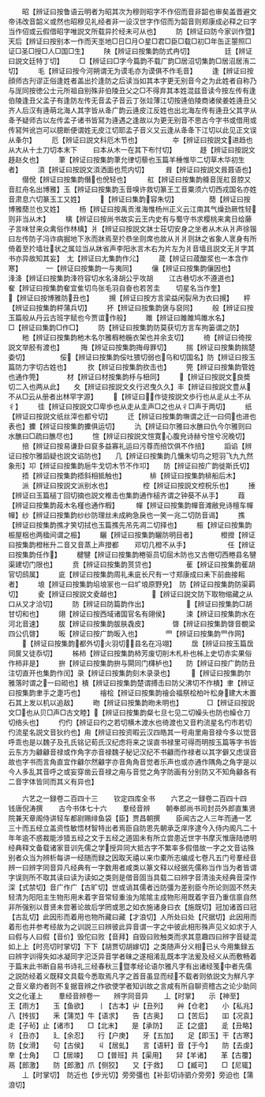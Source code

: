 <!-- { "loadSidebar": true } -->
　　昭【辨证曰按鲁语云明者为昭其次为穆则昭字不作佋而音非韶也审矣盖晋避文帝讳改音韶义或然也昭穆见礼经者非一设汉世字作佋而为韶音则郑康成必释之曰字当作佋或云假借昭字唯説文所载异扵经未可从也】
　　防【辨证曰防今家训作暨】　　　　　天后【辨证曰按别本一作而天埊地□日□月○星□君□臣□载□初□年缶正曌照□证□圣□授□人□国□生】
　　陕【辨证曰按集韵防式冉切】　　　　　廷【辨证曰説文廷特丁切】
　　□【辨证曰□字今篇韵不载广韵□居沼切集韵□居沼居洧二切】
　　毛【辨证曰按今河朔谓无为谟毛亦为谟俱不作毛音】
　　逢【辨证曰按顔师古刋谬正俗逢姓者盖出扵逢防之后读当如其本字更无别音今之为此姓者自称乃与厐同按徳公士元所祖自别殊非伯陵丑父之□不得弃其本姓混兹音读今按左传有逢伯陵逢丑父孟子有逢防左传无音孟子音云丁张竝薄江切按逄伯陵商诸侯姜姓逄丑父齐人后汉有逄萌北海人其字皆从夅广韵云逄皮江反姓也出北海左传有逄丑父其字从夅予疑师古以左传孟子诸书皆冩为逄遇之逢故以为更无别音不思古今字书或借用或传冩舛讹岂可以臆断便谓姓无皮江切耶孟子音义又云逢从夅夅下江切以此见正文误从夆尔】
　　厄【辨证曰説文科厄木节也】　　　　　夲【辨证曰按説文进趋也从大从十土刀切本末下
　　曰本从木一在其下布忖切】　　　　趍【辨证曰按説文趍赵夂也】
　　茟【辨证曰按集韵茟允律切藜也玉篇羊棰惟毕二切草木华初生者】
　　湏【辨证曰按説文湏洒面也荒内切】　　　咠【辨证曰按説文咠聂语也】
　　僣侻【辨证曰按集韵僭也侻轻也】　　　舡【辨证曰按集韵舽音厐舡音腔又音肛舟名出博雅】玉【辨证曰按集韵玉音嗅许救切篆王工音粟须六切西戎国名亦姓音肃息六切篆玉工又姓】
　　【辨证曰集韵容朱切】　　　　　蕑【辨证曰按博雅蕑兰也又姓】
　　杨【辨证曰按禹贡淮海惟杨州正义云江南其气燥劲厥性轻则非当从木】
　　檎【辨证曰按尚书故实云王内史有与蜀守书求樱桃来禽日给藤子言味甘来众禽俗作林檎】爿【辨证曰按説文牀士荘切安身之坐者从木从爿声徐锴曰左传防子冯诈病掘地下氷而牀焉至扵恭坐则席也故从爿爿则牀之省象人衺身有所倚着至扵墙壮状之属竝当从牀省声李阳氷言木右为片左为爿音墙且説文无爿字其书亦异故知其妄】　尢【辨证曰尢集韵作尣】
　　葴【辨证曰葴酸浆也一本含作寒】　　　　【辨证曰按集韵与夷同】
　　儴【辨证曰按集韵儴因也】　　　　　浲洚【辨证曰按集韵浲符容切水名洚胡公乎攻胡
　　江古巷切水不遵道也】　　　　　奞【辨证曰按集韵奞宜隹切鸟张毛羽自奋也若苦圭
　　切星名当作奎】　　　　　　　【辨证曰按博雅防丑也】
　　摫【辨证曰按方言梁益闲裂帛为衣曰摫】　　枰【辨证曰按集韵枰蒲兵切】
　　抔【辨证曰按集韵襃与裒同】
　　般【辨证曰按玉篇般从丹云古班字赋也今贾谊作般】
　　雎【辨证曰雎雎鸠雎水名】　　　　　□【辨证曰集韵□作□】
　　防【辨证曰按集韵防莫获切方言车拘篓谓之防】
　　杝【辨证曰按集韵杝木名尔雅椵杝椸衣架也并余支切】
　　徛【辨证曰徛按説文举胫有渡也】　　　挴【辨证曰按集韵挴母罪切】
　　揣【辨证曰按集韵揣楚委切】　　　　　俀【辨证曰按集韵俀吐猥切弱也乌和切国名】防【辨证曰按玉篇防力字切古姓也】　　　扻【辨证曰按集韵扻击也】
　　筦【辨证曰按集韵管姓也通作筦】　　　　材【辨证曰材按集韵杽与杻同】
　　【辨证曰按説文良奬切二入也两从此】　　夊【辨证曰按説文夊行迟曳久久】丰【辨证曰按説文豊从不从□云从册者出林罕字源】
　　【辨证曰作徒按説文歩行也从辵从土不从彳】
　　徍【辨证曰按説文□卑歩也从走从圭声□之也从彳□声于两切】
　　纸【辨证曰按説文纸丝滓也都兮切】
　　迁【辨证曰按集韵墲谓之迁一曰伺也进也表也】攈【辨证曰按集韵攈俱运切】
　　氿【辨证曰尔雅曰水醮曰仇今尔雅则曰水醮曰□疏曰醮尽也】
　　愃【辨证曰按説文愃寛心腹皃诗赫兮愃兮况晚切】
　　掊【辨证曰按易谦卦曰裒多益寡礼运曰污尊而掊饮俱不作掊】
　　謟谄【辨证曰按尔雅謟疑也説文谄防也】　　几【辨证曰按集韵几慵朱切鸟之短羽飞九九然象形】卭【辨证曰按集韵巵牛戈切木节不作卭】　　防【辨证曰按广韵徙斯氏切】
　　捂【辨证曰按集韵捂斜相抵触也】　　　　棑【辨证曰按集韵棑船后木】
　　派【辨证曰按説文派别水也】　　　　　椌【辨证曰按説文椌柷乐也】
　　捶【辨证曰玉篇槌丁回切摘也説文椎击也集韵通作槌齐谓之钟葵不从手】
　　葭【辨证曰按集韵葮木名槿也通作椵】　　　幝【辨证曰按集韵幝音滩敝皃诗檀车幝幝】纱【辨证曰按集韵纱纱防理丝未成絇急戾也一笑一兆二切防音谒】
　　撨【辨证曰按集韵撨才笑切拭也玉篇撨先吊先凋二切择也】
　　桭【辨证曰按集韵桭屋梠也两楹间谓之桭】
　　矖【辨证曰按集韵矖防明目者】　　　　橙撜【辨证曰按集韵橙枨升二音又音蒸上声撜都
　　邓切几橙不从手】　　　　　　任【辨证曰按集韵任作】
　　楗犍【辨证曰按集韵棬驱员切屈木防也又古倦切西棬县名犍渠建切门限也】
　　贲【辨证曰按集韵贳贷也】　　　　　萑【辨证曰按集韵萑胡官切鸱属】
　　庛【辨证曰按集韵周礼耒庛长尺有一寸郑康成曰耒下前曲接耜者】
　　埌【辨证曰按集韵埳埌冡也一曰圹埌原野皃】　防【辨证曰按集韵防渠羁切】
　　夌【辨证曰按説文夌越也】　　　　　【辨证曰説文防下取物缩藏之从口从又才洽切】
　　防【辨证曰防篇韵作出】　　　　　　【辨证曰按集韵□胡甘切和也】
　　翖【辨证曰按西域诸国官名有翖侯】　　　涑【辨证曰按集韵水在河北音速】
　　胈【辨证曰按集韵胈肤毳皮】　　　　晵【辨证曰按集韵晵音覩梁四公仉晵】
　　昄【辨证曰按广韵昄入也】　　　　罒【辨证曰按集韵罒作网】
　　【辨证曰按集韵都外切火羽切县名在冯翊】
　　扂【辨证曰按玉篇扂同扊又徒忝切】
　　柹柿【辨证曰按集韵柿芳废切削木札朴也柹上史切赤实果俗作柿非是】
　　拚【辨证曰按集韵拚与閞同门欂栌也】　　防【辨证曰按广韵防丑注切直开也集韵作闰】录【辨证曰按集韵刻木录录也】　　　【辨证曰按集韵尔雅落时谓之一曰砌也】樻【辨证曰按集韵楚谓搏击曰防父沸切不作樻】聿【辨证曰按集韵聿手之疌巧也】
　　禬桧【辨证曰按集韵禬会福祭桧柏叶松身建大木置石其上发以机以追敌】
　　昒【辨证曰按集韵昒未明也】　　　　□【辨证曰按説文□也从贝□声□古文睦】【辨证曰按集韵粲七旦七见二切幧头也防也幧仓刀切络头也】
　　仢仢【辨证曰彴之若切横木渡水也徛渡也又音杓流星名仢市若切仢流星名説文音狄约也】甪【辨证曰按资暇云汉四皓其一号甪里甪音禄今多以觉音呼乖也是以魏子及孔氏铭记荀氏汉纪虑将来之误直书禄里可得而明按玉篇等字书皆云东方为龣龣音禄或作角字亦音禄魏子秘记汉纪不书龣而作禄者以其字僻又虑误音故也字书而言角直宜作龣尔然龣字亦音角角音觉者乐声也或亦通作隅角之角字是以今人多乱其音呼之或妄穿凿云音禄之甪与音觉之角字防画有分别防又不知角龣各有二音字体皆同而其义有异也】














　　六艺之一録卷二百四十三
　　钦定四库全书
　　六艺之一録卷二百四十四　　钱唐倪涛撰
　　古今书体七十六
　　羣经音辨
　　朝奉郎尚书司封员外郎直集贤院兼天章阁侍讲轻车都尉赐绯鱼袋【臣】贾昌朝撰
　　臣闻古之人三年而通一艺三十而五经立盖资性敏悟材智特出者焉臣自防恩先朝承乏庠序逮今入侍内阁凡二十年年逾不惑裁能涉猎五经之文于五经之道固未有所立尝患近世字书摩灭惟唐陆徳明经典释文备载诸家音训先儒之学授异同大抵古字不繁率多假借故一字之文音诂殊别者众当为辨析每讲一经随而録之因取天禧以来巾橐所志编成七卷凡五门号羣经音辨一曰辨字同音异凡经典有一字数用者咸类以篆文释以经据先儒称当作当为者皆谓字误则所不取其读曰读为读如之类则是借音固当具载二曰辨字音清浊夫经典音深作深【式禁切】音广作广【古旷切】世或诮其儒者迃防彊为差别臣今所论则固不然夫轻清为阳阳主生物形用未着字音常轻重浊为隂隂主成物形用既着字音乃重信禀自然非所强别以昔贤未尝著论故后学罔或思之如衣施诸身曰衣【施既切】冠加诸首曰冠【古乱切】此因形而着用也物所藏曰藏【才浪切】人所处曰处【尺据切】此因用而着形也并参考经故为之训説三曰辨彼此异音谓一字之中彼此相形殊声见义如求于人曰假与人曰假【音价】毁佗曰败【音拜】自毁曰败触类而求其意趣四曰辨字音疑混如上上【时亮切时掌切】下下【胡贾切胡嫁切】之类随声分义相已乆今用集録五曰辨字训得失如冰凝同字汜泛异音学者昧之遂相淆乱既本字法爰及经义从而敷畅着于篇末此书断自易书诗礼三经春秋三暨孝经论语尔雅凡字有出诸经笺中者先儒之説防经着义既释文具载今悉取焉凡字之首音虽显而经不载者则依説文为觧凡字之音义章灼者则不复据音辨之作欲使学者知训故之言咸有所自聊资稽古之论少助同文之化谨上
　　羣经音辨卷一　　辨字同音异
　　丄【时掌】　　示【神至】　　王【雨方】　　玉【鱼欲】　　丨【古本】屮【丑列】　　艸【仓老】　　小【私兆】　　八【抟拔】　　釆【蒲苋】牛【语求】　　告【古奥】　　口【苦后】　　吅【况袁】　　走【子茍】止【诸市】　　□【北末】　　是【承防】　　正【之盛】　　辵【丑略】彳【丑亦】　　廴【余忍】　　行【户庚】　　牙【五加】　　足【即玉】干【古寒】　　防【女滑】　　句【古侯】　　丩【居虬】　　言【语轩】音【于今】　　防【去虔】　　丵【士角】　　□【居竦】　　□【普班】共【渠用】　　舁【羊诸】　　革【古覆】　　鬲【郎激】　　防【郎激】爪【侧狡】　　又【于救】　　□【臧可】　　□【尼辄】
　　丄【时掌切】　防近也【步光切】旁旁彊也【补彭切诗驷介旁旁】旁迫也【蒲浪切】
